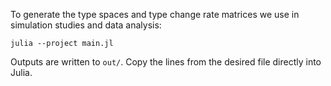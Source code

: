 To generate the type spaces and type change rate matrices we use in simulation studies and data analysis:

```
julia --project main.jl
```

Outputs are written to `out/`.
Copy the lines from the desired file directly into Julia.